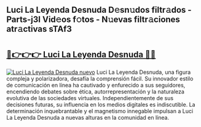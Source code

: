 ## Luci La Leyenda Desnuda D𝚎sn𝚞dos filtr𝚊dos - Parts-j3I Vid𝚎os f𝚘tos - N𝚞evas filtr𝚊ciones atr𝚊ctivas sTAf3

# <h2><a href="http://mbcpdf.tromn.icu/?c=Luci+La+Leyenda+Desnuda">🔗👉👉👉 Luci La Leyenda Desnuda 🔗🔗</a></h2>

[![Luci La Leyenda Desnuda nuevo](https://i.imgur.com/pEAQMta.gif)](http://mbcpdf.tromn.icu/?c=Luci+La+Leyenda+Desnuda)
Luci La Leyenda Desnuda, una figura compleja y polarizadora, desafía la comprensión fácil. Su innovador estilo de comunicación en línea ha cautivado y enfurecido a sus seguidores, encendiendo debates sobre ética, autorrepresentación y la naturaleza evolutiva de las sociedades virtuales. Independientemente de sus decisiones futuras, su influencia en los medios digitales es indiscutible. La determinación inquebrantable y el magnetismo innegable impulsan a Luci La Leyenda Desnuda a nuevas alturas en la comunidad en línea.
